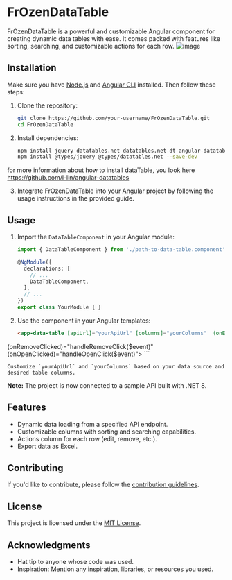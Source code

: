 # FrOzenDataTable

FrOzenDataTable is a powerful and customizable Angular component for creating dynamic data tables with ease. It comes packed with features like sorting, searching, and customizable actions for each row.
![image](https://github.com/Alifarkhondepey/FrOzenDataTable/assets/78637186/50a85c5b-9f30-4b72-a598-921a7a24592c)

## Installation

Make sure you have [Node.js](https://nodejs.org/) and [Angular CLI](https://angular.io/cli) installed. Then follow these steps:

1. Clone the repository:

    ```bash
    git clone https://github.com/your-username/FrOzenDataTable.git
    cd FrOzenDataTable
    ```

2. Install dependencies:

    ```bash
    npm install jquery datatables.net datatables.net-dt angular-datatables --save
    npm install @types/jquery @types/datatables.net --save-dev
    ```
for more information about how to install dataTable, you look here https://github.com/l-lin/angular-datatables


3. Integrate FrOzenDataTable into your Angular project by following the usage instructions in the provided guide.

## Usage

1. Import the `DataTableComponent` in your Angular module:

    ```typescript
    import { DataTableComponent } from './path-to-data-table.component';

    @NgModule({
      declarations: [
        // ...
        DataTableComponent,
      ],
      // ...
    })
    export class YourModule { }
    ```

2. Use the component in your Angular templates:

    ```html
    <app-data-table [apiUrl]="yourApiUrl" [columns]="yourColumns"  (onEditClicked)="handleEditClick($event)"
 (onRemoveClicked)="handleRemoveClick($event)"
 (onOpenClicked)="handleOpenClick($event)"></app-data-table>
    ```

    Customize `yourApiUrl` and `yourColumns` based on your data source and desired table columns.

**Note:** The project is now connected to a sample API built with .NET 8.

## Features

- Dynamic data loading from a specified API endpoint.
- Customizable columns with sorting and searching capabilities.
- Actions column for each row (edit, remove, etc.).
- Export data as Excel.

## Contributing

If you'd like to contribute, please follow the [contribution guidelines](CONTRIBUTING.md).

## License

This project is licensed under the [MIT License](LICENSE).

## Acknowledgments

- Hat tip to anyone whose code was used.
- Inspiration: Mention any inspiration, libraries, or resources you used.

